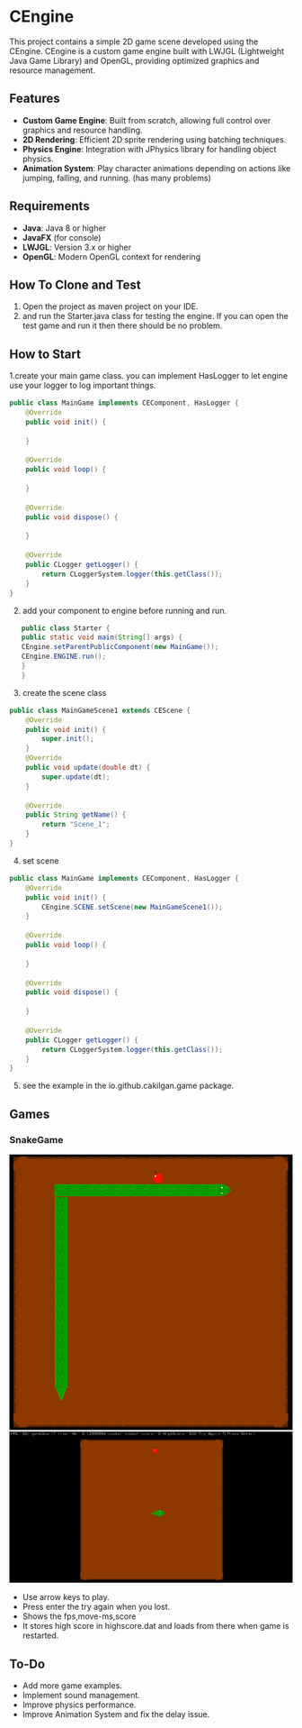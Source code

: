 # CEngine

This project contains a simple 2D game scene developed using the CEngine. CEngine is a custom game engine built with LWJGL (Lightweight Java Game Library) and OpenGL, providing optimized graphics and resource management.

  
## Features

- **Custom Game Engine**: Built from scratch, allowing full control over graphics and resource handling.
- **2D Rendering**: Efficient 2D sprite rendering using batching techniques.
- **Physics Engine**: Integration with JPhysics library for handling object physics.
- **Animation System**: Play character animations depending on actions like jumping, falling, and running. (has many problems)

## Requirements

- **Java**: Java 8 or higher
- **JavaFX** (for console)
- **LWJGL**: Version 3.x or higher
- **OpenGL**: Modern OpenGL context for rendering

## How To Clone and Test
1. Open the project as maven project on your IDE.
2. and run the Starter.java class for testing the engine. If you can open the test game and run it then there should be no problem.

## How to Start
1.create your main game class. you can implement HasLogger to let engine use your logger to log important things.
```java
public class MainGame implements CEComponent, HasLogger {
    @Override
    public void init() {
        
    }

    @Override
    public void loop() {

    }

    @Override
    public void dispose() {

    }

    @Override
    public CLogger getLogger() {
        return CLoggerSystem.logger(this.getClass());
    }
}
```
2. add your component to engine before running and run.
```java
   public class Starter {
   public static void main(String[] args) {
   CEngine.setParentPublicComponent(new MainGame());
   CEngine.ENGINE.run();
   }
   }
```
3. create the scene class
```java
public class MainGameScene1 extends CEScene {
    @Override
    public void init() {
        super.init();
    }
    @Override
    public void update(double dt) {
        super.update(dt);
    }

    @Override
    public String getName() {
        return "Scene_1";
    }
}


```

4. set scene
```java
public class MainGame implements CEComponent, HasLogger {
    @Override
    public void init() {
        CEngine.SCENE.setScene(new MainGameScene1());
    }

    @Override
    public void loop() {

    }

    @Override
    public void dispose() {

    }

    @Override
    public CLogger getLogger() {
        return CLoggerSystem.logger(this.getClass());
    }
}
```
5. see the example in the io.github.cakilgan.game package.
## Games
 ### SnakeGame
 ![img1.png](img1.png)
 ![img2.png](img2.png)
 - Use arrow keys to play.
 - Press enter the try again when you lost.
 - Shows the fps,move-ms,score
 - It stores high score in highscore.dat and loads from there when game is restarted.
## To-Do

- Add more game examples.
- Implement sound management.
- Improve physics performance.
- Improve Animation System and fix the delay issue.


